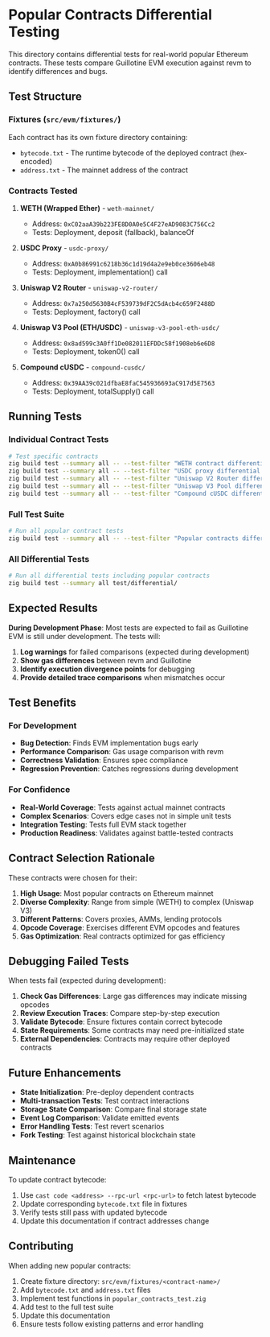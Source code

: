 # Popular Contracts Differential Testing

This directory contains differential tests for real-world popular Ethereum contracts. These tests compare Guillotine EVM execution against revm to identify differences and bugs.

## Test Structure

### Fixtures (`src/evm/fixtures/`)

Each contract has its own fixture directory containing:
- `bytecode.txt` - The runtime bytecode of the deployed contract (hex-encoded)
- `address.txt` - The mainnet address of the contract

### Contracts Tested

1. **WETH (Wrapped Ether)** - `weth-mainnet/`
   - Address: `0xC02aaA39b223FE8D0A0e5C4F27eAD9083C756Cc2`
   - Tests: Deployment, deposit (fallback), balanceOf

2. **USDC Proxy** - `usdc-proxy/`
   - Address: `0xA0b86991c6218b36c1d19d4a2e9eb0ce3606eb48`
   - Tests: Deployment, implementation() call

3. **Uniswap V2 Router** - `uniswap-v2-router/`
   - Address: `0x7a250d5630B4cF539739dF2C5dAcb4c659F2488D`
   - Tests: Deployment, factory() call

4. **Uniswap V3 Pool (ETH/USDC)** - `uniswap-v3-pool-eth-usdc/`
   - Address: `0x8ad599c3A0ff1De082011EFDDc58f1908eb6e6D8`
   - Tests: Deployment, token0() call

5. **Compound cUSDC** - `compound-cusdc/`
   - Address: `0x39AA39c021dfbaE8faC545936693aC917d5E7563`
   - Tests: Deployment, totalSupply() call

## Running Tests

### Individual Contract Tests
```bash
# Test specific contracts
zig build test --summary all -- --test-filter "WETH contract differential test"
zig build test --summary all -- --test-filter "USDC proxy differential test"
zig build test --summary all -- --test-filter "Uniswap V2 Router differential test"
zig build test --summary all -- --test-filter "Uniswap V3 Pool differential test"
zig build test --summary all -- --test-filter "Compound cUSDC differential test"
```

### Full Test Suite
```bash
# Run all popular contract tests
zig build test --summary all -- --test-filter "Popular contracts differential testing"
```

### All Differential Tests
```bash
# Run all differential tests including popular contracts
zig build test --summary all test/differential/
```

## Expected Results

**During Development Phase**: Most tests are expected to fail as Guillotine EVM is still under development. The tests will:

1. **Log warnings** for failed comparisons (expected during development)
2. **Show gas differences** between revm and Guillotine
3. **Identify execution divergence points** for debugging
4. **Provide detailed trace comparisons** when mismatches occur

## Test Benefits

### For Development
- **Bug Detection**: Finds EVM implementation bugs early
- **Performance Comparison**: Gas usage comparison with revm
- **Correctness Validation**: Ensures spec compliance
- **Regression Prevention**: Catches regressions during development

### For Confidence
- **Real-World Coverage**: Tests against actual mainnet contracts
- **Complex Scenarios**: Covers edge cases not in simple unit tests
- **Integration Testing**: Tests full EVM stack together
- **Production Readiness**: Validates against battle-tested contracts

## Contract Selection Rationale

These contracts were chosen for their:

1. **High Usage**: Most popular contracts on Ethereum mainnet
2. **Diverse Complexity**: Range from simple (WETH) to complex (Uniswap V3)
3. **Different Patterns**: Covers proxies, AMMs, lending protocols
4. **Opcode Coverage**: Exercises different EVM opcodes and features
5. **Gas Optimization**: Real contracts optimized for gas efficiency

## Debugging Failed Tests

When tests fail (expected during development):

1. **Check Gas Differences**: Large gas differences may indicate missing opcodes
2. **Review Execution Traces**: Compare step-by-step execution
3. **Validate Bytecode**: Ensure fixtures contain correct bytecode
4. **State Requirements**: Some contracts may need pre-initialized state
5. **External Dependencies**: Contracts may require other deployed contracts

## Future Enhancements

- **State Initialization**: Pre-deploy dependent contracts
- **Multi-transaction Tests**: Test contract interactions
- **Storage State Comparison**: Compare final storage state
- **Event Log Comparison**: Validate emitted events
- **Error Handling Tests**: Test revert scenarios
- **Fork Testing**: Test against historical blockchain state

## Maintenance

To update contract bytecode:
1. Use `cast code <address> --rpc-url <rpc-url>` to fetch latest bytecode
2. Update corresponding `bytecode.txt` file in fixtures
3. Verify tests still pass with updated bytecode
4. Update this documentation if contract addresses change

## Contributing

When adding new popular contracts:

1. Create fixture directory: `src/evm/fixtures/<contract-name>/`
2. Add `bytecode.txt` and `address.txt` files
3. Implement test functions in `popular_contracts_test.zig`
4. Add test to the full test suite
5. Update this documentation
6. Ensure tests follow existing patterns and error handling